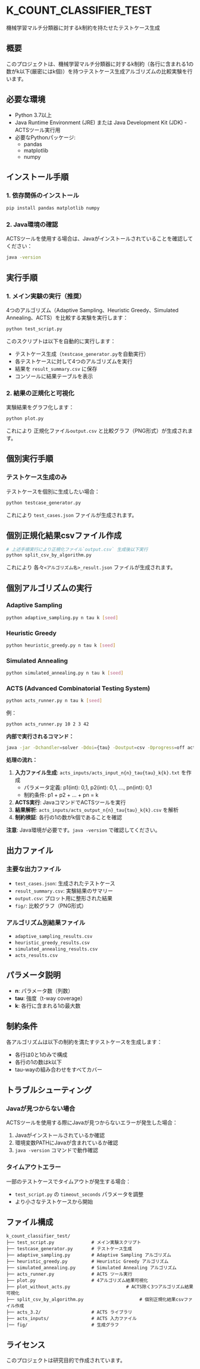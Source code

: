# K_COUNT_CLASSIFIER_TEST
機械学習マルチ分類器に対するk制約を持たせたテストケース生成

## 概要
このプロジェクトは、機械学習マルチ分類器に対するk制約（各行に含まれる1の数がk以下(厳密にはk個)）を持つテストケース生成アルゴリズムの比較実験を行います。

## 必要な環境
- Python 3.7以上
- Java Runtime Environment (JRE) または Java Development Kit (JDK) - ACTSツール実行用
- 必要なPythonパッケージ:
  - pandas
  - matplotlib
  - numpy

## インストール手順

### 1. 依存関係のインストール
```bash
pip install pandas matplotlib numpy
```

### 2. Java環境の確認
ACTSツールを使用する場合は、Javaがインストールされていることを確認してください：
```bash
java -version
```

## 実行手順

### 1. メイン実験の実行（推奨）
4つのアルゴリズム（Adaptive Sampling、Heuristic Greedy、Simulated Annealing、ACTS）を比較する実験を実行します：
```bash
python test_script.py
```

このスクリプトは以下を自動的に実行します：
- テストケース生成（`testcase_generator.py`を自動実行）
- 各テストケースに対して4つのアルゴリズムを実行
- 結果を `result_summary.csv` に保存
- コンソールに結果テーブルを表示

### 2. 結果の正規化と可視化
実験結果をグラフ化します：
```bash
python plot.py
```
これにより 正規化ファイル`output.csv` と比較グラフ（PNG形式）が生成されます。

## 個別実行手順

### テストケース生成のみ
テストケースを個別に生成したい場合：
```bash
python testcase_generator.py
```
これにより `test_cases.json` ファイルが生成されます。

## 個別正規化結果csvファイル作成
```bash
# 上述手順実行により正規化ファイル`output.csv` 生成後以下実行
python split_csv_by_algorithm.py
```
これにより 各々`<アルゴリズム名>_result.json` ファイルが生成されます。

## 個別アルゴリズムの実行

### Adaptive Sampling
```bash
python adaptive_sampling.py n tau k [seed]
```

### Heuristic Greedy
```bash
python heuristic_greedy.py n tau k [seed]
```

### Simulated Annealing
```bash
python simulated_annealing.py n tau k [seed]
```

### ACTS (Advanced Combinatorial Testing System)
```bash
python acts_runner.py n tau k [seed]
```
例：
```bash
python acts_runner.py 10 2 3 42
```

**内部で実行されるコマンド：**
```bash
java -jar -Dchandler=solver -Ddoi={tau} -Doutput=csv -Dprogress=off acts_3.2.jar {input_file} {output_file}
```

**処理の流れ：**
1. **入力ファイル生成**: `acts_inputs/acts_input_n{n}_tau{tau}_k{k}.txt` を作成
   - パラメータ定義: p1(int): 0,1, p2(int): 0,1, ..., pn(int): 0,1
   - 制約条件: p1 + p2 + ... + pn = k
2. **ACTS実行**: JavaコマンドでACTSツールを実行
3. **結果解析**: `acts_inputs/acts_output_n{n}_tau{tau}_k{k}.csv` を解析
4. **制約検証**: 各行の1の数がk個であることを確認

**注意**: Java環境が必要です。`java -version` で確認してください。

## 出力ファイル

### 主要な出力ファイル
- `test_cases.json`: 生成されたテストケース
- `result_summary.csv`: 実験結果のサマリー
- `output.csv`: プロット用に整形された結果
- `fig/`: 比較グラフ（PNG形式）

### アルゴリズム別結果ファイル
- `adaptive_sampling_results.csv`
- `heuristic_greedy_results.csv`
- `simulated_annealing_results.csv`
- `acts_results.csv`

## パラメータ説明

- **n**: パラメータ数（列数）
- **tau**: 強度（t-way coverage）
- **k**: 各行に含まれる1の最大数

## 制約条件

各アルゴリズムは以下の制約を満たすテストケースを生成します：
- 各行は0と1のみで構成
- 各行の1の数はk以下
- tau-wayの組み合わせをすべてカバー

## トラブルシューティング

### Javaが見つからない場合
ACTSツールを使用する際にJavaが見つからないエラーが発生した場合：
1. Javaがインストールされているか確認
2. 環境変数PATHにJavaが含まれているか確認
3. `java -version` コマンドで動作確認

### タイムアウトエラー
一部のテストケースでタイムアウトが発生する場合：
- `test_script.py` の `timeout_seconds` パラメータを調整
- より小さなテストケースから開始

## ファイル構成

```
k_count_classifier_test/
├── test_script.py              # メイン実験スクリプト
├── testcase_generator.py       # テストケース生成
├── adaptive_sampling.py        # Adaptive Sampling アルゴリズム
├── heuristic_greedy.py         # Heuristic Greedy アルゴリズム
├── simulated_annealing.py      # Simulated Annealing アルゴリズム
├── acts_runner.py              # ACTS ツール実行
├── plot.py                     # 4アルゴリズム結果可視化
├── plot_without_acts.py                     # ACTS除く3つアルゴリズム結果可視化
├── split_csv_by_algorithm.py                     # 個別正規化結果csvファイル作成
├── acts_3.2/                   # ACTS ライブラリ
├── acts_inputs/                # ACTS 入力ファイル
|── fig/                        # 生成グラフ
```

## ライセンス
このプロジェクトは研究目的で作成されています。
